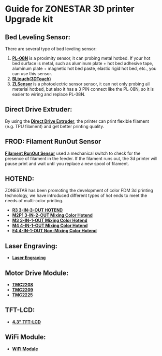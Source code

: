 # Guide for ZONESTAR 3D printer Upgrade kit 
## Bed Leveling Sensor: 
There are several type of bed leveling sensor:  
1. [**PL-08N**](https://www.aliexpress.com/item/4000596309710.html) is a proximity sensor, it can probing metal hotbed. If your hot bed surface is metal, such as aluminum plate + hot bed adhesive tape, aluminum plate + magnetic hot bed paste, elastic rigid hot bed, etc., you can use this sensor.  
2. [**BLtouch(3DTouch)**](https://www.aliexpress.com/item/1005001464420529.html)            
3. [**ZLSensor**](https://www.aliexpress.com/item/1005002865311470.html) is a photoelectric sensor sensor, it can not only probing all meterial hotbed, but also it has a 3 PIN connect like the PL-08N, so it is easier to wiring and replace PL-08N.  

## Direct Drive Extruder: 
By using the [**Direct Drive Extruder**](https://www.aliexpress.com/item/1005002847644867.html), the printer can print flexible filament (e.g. TPU filament) and get better printing quality.   

## FROD: Filament RunOut Sensor 
[**Filament RunOut Sensor**](https://www.aliexpress.com/item/4001309957376.html)  used a mechanical switch to check for the presence of filament in the feeder. If the filament runs out, the 3d printer will pause print and wait until you replace a new spool of filament.  

## HOTEND: 
ZONESTAR has been promoting the development of color FDM 3d printing technology, we have introduced different types of hot ends to meet the needs of multi-color printing.  
- [**R3 3-IN-3-OUT HOTEND**](https://www.aliexpress.com/item/1005001275429959.html)  
- [**M2P1  3-IN-2-OUT Mixing Color Hotend**](https://www.aliexpress.com/item/1005001275429959.html)  
- [**M3  3-IN-1-OUT Mixing Color Hotend**](https://www.aliexpress.com/item/1005001275429959.html)  
- [**M4  4-IN-1-OUT Mixing Color Hotend**](https://www.aliexpress.com/item/1005002124027691.html)  
- [**E4 4-IN-1-OUT Non-Mixing Color Hotend**](https://www.aliexpress.com/item/1005002951777699.html)  

## Laser Engraving:
- [**Laser Engraving**](https://www.aliexpress.com/item/4001309902136.html)  

## Motor Drive Module:
- [**TMC2208**](https://www.aliexpress.com/item/4000596369015.html)  
- [**TMC2209**](https://www.aliexpress.com/item/1005001664336751.html)  
- [**TMC2225**](https://www.aliexpress.com/item/1005003270721219.html)  

## TFT-LCD:
- [**4.3" TFT-LCD**](https://www.aliexpress.com/item/1005002378065646.html)  

## WiFi Module:
- [**WiFi Module**](https://www.aliexpress.com/item/1005002378551489.html)  
